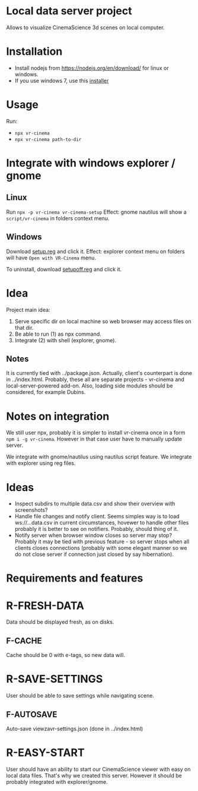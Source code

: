 # Local data server project

Allows to visualize CinemaScience 3d scenes on local computer.

# Installation

* Install nodejs from https://nodejs.org/en/download/ for linux or windows.
* If you use windows 7, use this [installer](https://nodejs.org/download/release/v13.14.0/node-v13.14.0-x64.msi)

# Usage
Run:
* `npx vr-cinema`
* `npx vr-cinema path-to-dir`

# Integrate with windows explorer / gnome

## Linux
Run `npx -p vr-cinema vr-cinema-setup`
Effect: gnome nautilus will show a `script/vr-cinema` in folders context menu.

## Windows
Download [setup.reg](https://viewzavr.com/apps/vr-cinema/local_data_server/setup-windows/setup.reg) and click it.
Effect: explorer context menu on folders will have `Open with VR-Cinema` menu.

To uninstall, download [setupoff.reg](https://viewzavr.com/apps/vr-cinema/local_data_server/setup-windows/setup.regoff) and click it.

# Idea

Project main idea:
1. Serve specific dir on local machine so web browser may access files on that dir.
2. Be able to run (1) as npx command.
3. Integrate (2) with shell (explorer, gnome).

## Notes

It is currently tied with ../package.json. Actually, client's counterpart is done in ../index.html.
Probably, these all are separate projects - vr-cinema and local-server-powered add-on.
Also, loading side modules should be considered, for example Dubins.

# Notes on integration
We still user npx, probably it is simpler to install vr-cinema once in a form `npm i -g vr-cinema`.
However in that case user have to manually update server.

We integrate with gnome/nautilus using nautilus script feature.
We integrate with explorer using reg files.

# Ideas

* Inspect subdirs to multiple data.csv and show their overview with screenshots?
* Handle file changes and notify client.
Seems simples way is to load ws://...data.csv in current circumstances,
hovewer to handle other files probably it is better to see on notifiers.
Probably, should thing of it.
* Notify server when browser window closes so server may stop?
Probably it may be tied with previous feature - so server stops when
all clients closes connections (probably with some elegant manner so we do not
close server if connection just closed by say hibernation).

# Requirements and features

# R-FRESH-DATA
Data should be displayed fresh, as on disks.

## F-CACHE
Cache should be 0 with e-tags, so new data will.

# R-SAVE-SETTINGS
User should be able to save settings while navigating scene.

## F-AUTOSAVE
Auto-save viewzavr-settings.json (done in ../index.html)

# R-EASY-START
User should have an ability to start our CinemaScience viewer with easy on local data files.
That's why we created this server. However it should be probably integrated with explorer/gnome.

